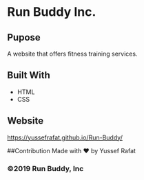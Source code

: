 # Run Buddy Inc.

## Pupose 
A website that offers fitness training services.

## Built With
* HTML
* CSS

## Website
https://yussefrafat.github.io/Run-Buddy/

##Contribution
Made with ❤️ by Yussef Rafat

### ©️2019 Run Buddy, Inc 

